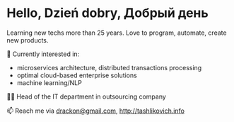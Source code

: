 # Hello, Dzień dobry, Добрый день

Learning new techs more than 25 years. Love to program, automate, create new products.

🌱 Currently interested in:
- microservices architecture, distributed transactions processing
- optimal cloud-based enterprise solutions
- machine learning/NLP

:guardsman: Head of the IT department in outsourcing company

📫 Reach me via drackon@gmail.com, http://tashlikovich.info
